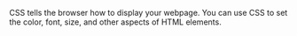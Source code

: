 CSS tells the browser how to display your webpage. You can use CSS to set the color, font, size, and other aspects of HTML elements.
